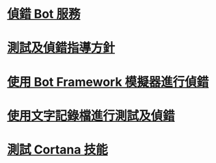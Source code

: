 # [偵錯 Bot 服務](../bot-service-debug-bot.md)
# [測試及偵錯指導方針](../v4sdk/bot-builder-testing-debugging.md)
# [使用 Bot Framework 模擬器進行偵錯](../bot-service-debug-emulator.md)
# [使用文字記錄檔進行測試及偵錯](../v4sdk/bot-builder-debug-transcript.md)
# [測試 Cortana 技能](../bot-service-debug-cortana-skill.md)
